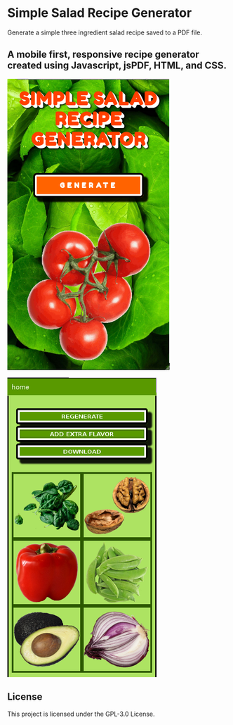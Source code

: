 # Simple Salad Recipe Generator

Generate a simple three ingredient salad recipe saved to a PDF file.


## A mobile first, responsive recipe generator created using Javascript, jsPDF, HTML, and CSS.

![screenshot1](images/screenshot1.png)

![screenshot2](images/screenshot2.png)


## License

This project is licensed under the GPL-3.0 License.
